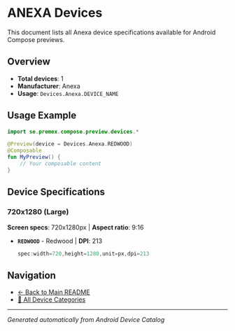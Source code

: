 # ANEXA Devices

This document lists all Anexa device specifications available for Android Compose previews.

## Overview

- **Total devices**: 1
- **Manufacturer**: Anexa
- **Usage**: `Devices.Anexa.DEVICE_NAME`

## Usage Example

```kotlin
import se.premex.compose.preview.devices.*

@Preview(device = Devices.Anexa.REDWOOD)
@Composable
fun MyPreview() {
    // Your composable content
}
```

## Device Specifications

### 720x1280 (Large)

**Screen specs**: 720x1280px | **Aspect ratio**: 9:16

- **`REDWOOD`** - Redwood | **DPI**: 213
  ```kotlin
  spec:width=720,height=1280,unit=px,dpi=213
  ```

## Navigation

- [← Back to Main README](../../README.md)
- [📱 All Device Categories](../README.md)

---
*Generated automatically from Android Device Catalog*
